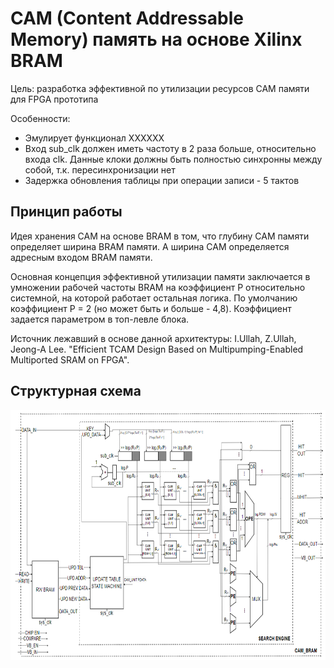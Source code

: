 # CAM (Content Addressable Memory) память на основе Xilinx BRAM
Цель: разработка эффективной по утилизации ресурсов CAM памяти для FPGA прототипа

Особенности:
- Эмулирует функционал XXXXXX
- Вход sub_clk должен иметь частоту в 2 раза больше, относительно входа clk. Данные клоки должны быть полностью синхронны между собой, т.к. пересинхронизации нет
- Задержка обновления таблицы при операции записи - 5 тактов


## Принцип работы
Идея хранения CAM на основе BRAM в том, что глубину CAM памяти определяет ширина BRAM памяти. А ширина CAM определяется адресным входом BRAM памяти.

Основная концепция эффективной утилизации памяти заключается в умножении рабочей частоты BRAM на коэффициент P относительно системной, на которой работает остальная логика. По умолчанию коэффициент P = 2 (но может быть и больше - 4,8). Коэффициент задается параметром в топ-левле блока.

Источник лежавший в основе данной архитектуры: I.Ullah, Z.Ullah, Jeong-A Lee. "Efficient TCAM Design Based on Multipumping-Enabled Multiported SRAM on FPGA".

## Структурная схема
<img src="img/struct.png" width="600" height="400"/>
